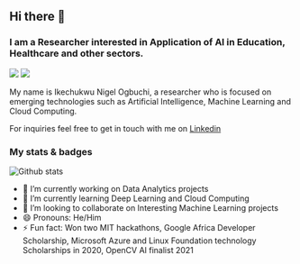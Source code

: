 ## Hi there 👋
### I am a Researcher interested in Application of AI in Education, Healthcare and other sectors.

![](https://img.shields.io/github/followers/Ogbuchi-Ikechukwu?style=social)
![](https://komarev.com/ghpvc/?username=Ogbuchi-Ikechukwu)

My name is Ikechukwu Nigel Ogbuchi, a researcher who is focused on emerging technologies such as Artificial Intelligence, Machine Learning and Cloud Computing.

For inquiries feel free to get in touch with me on [Linkedin](https://linkedin.com/in/nigelike)

### My stats & badges 
![Github stats](https://https://github-readme-stats-sigma-five.vercel.app/api?username=Ogbuchi-Ikechukwu&show_icons=true&count_private=true)

- 🔭 I’m currently working on Data Analytics projects
- 🌱 I’m currently learning Deep Learning and Cloud Computing
- 👯 I’m looking to collaborate on Interesting Machine Learning projects
- 😄 Pronouns: He/Him
- ⚡ Fun fact: Won two MIT hackathons, Google Africa Developer Scholarship, Microsoft Azure and Linux Foundation technology Scholarships in 2020, OpenCV AI finalist 2021

